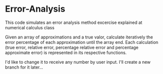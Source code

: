 # Error-Analysis
This code simulates an error analysis method excercise explained at numerical calculus class

Given an array of approximations and a true valor, calculate iteratively the error percentage of each approximation until the array end.
Each calculation (true error, relative error, percentage relative error and percentage approximate error) is represented in its respective functions.

I'd like to change it to receive any number by user input. I'll create a new branch for it later...
